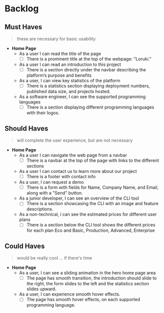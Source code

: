 # Backlog

## Must Haves

> these are necessary for basic usability

- **Home Page**
  - As a user I can read the title of the page
    - [ ] There is a prominent title at the top of the webpage: "Loruki."
  - As a user I can read an introduction to this project
    - [ ] There is a section directly under the navbar describing the platform’s
          purpose and benefits
  - As a user, I can view key statistics of the platform
    - [ ] There is a statistics section displaying deployment numbers, published
          data size, and projects hosted.
  - As a software engineer, I can see the supported programming languages
    - [ ] There is a section displaying different programming languages with
          their logos.

## Should Haves

> will complete the user experience, but are not necessary

- **Home Page**
  - As a user I can navigate the web page from a navbar
    - [ ] There is a navbar at the top of the page with links to the different
          sections
  - As a user I can contact us to learn more about our project
    - [ ] There is a footer with contact info
  - As a user, I can request a demo
    - [ ] There is a form with fields for Name, Company Name, and Email, along
          with a "Send" button.
  - As a junior developer, I can see an overview of the CLI tool
    - [ ] There is a section showcasing the CLI with an image and feature
          descriptions.
  - As a non-technical, i can see the estimated prices for
          different user plans
    - [ ] There is a section below the CLI tool shows the different prices for
          each plan Eco and Basic, Production, Advanced, Enterprise

## Could Haves

> would be really cool ... if there's time

- **Home Page**
  - As a user, I can see a sliding animation in the hero home page
  area
    - [ ] The page has smooth transition, the introduction should slide to the
      right, the form slides to the left and the statistics section slides
      upward.
  - As a user, I can experience smooth hover effects.
    - [ ] The page has smooth hover effects, on each supported programming
          language.
